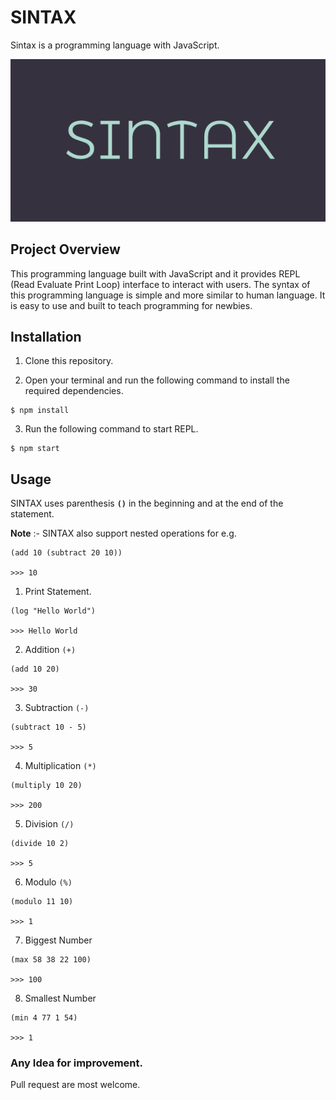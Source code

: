 # SINTAX

Sintax is a programming language with JavaScript.

<p>
  <img src='./images/sintax.png' />
</p>

## Project Overview

This programming language built with JavaScript and it provides REPL (Read Evaluate Print Loop) interface to interact with users. The syntax of this programming language is simple and more similar to human language. It is easy to use and built to teach programming for newbies.

## Installation

1. Clone this repository.

2. Open your terminal and run the following command to install the required dependencies.

```
$ npm install
```

3. Run the following command to start REPL.

```
$ npm start
```

## Usage

SINTAX uses parenthesis **`()`** in the beginning and at the end of the statement.

**Note** :- SINTAX also support nested operations for e.g.

```
(add 10 (subtract 20 10))

>>> 10
```

1. Print Statement.

```
(log "Hello World")

>>> Hello World
```

2. Addition `(+)`

```
(add 10 20)

>>> 30
```

3. Subtraction `(-)`

```
(subtract 10 - 5)

>>> 5
```

4. Multiplication `(*)`

```
(multiply 10 20)

>>> 200
```

5. Division `(/)`

```
(divide 10 2)

>>> 5
```

6. Modulo `(%)`

```
(modulo 11 10)

>>> 1
```

7. Biggest Number

```
(max 58 38 22 100)

>>> 100
```

8. Smallest Number

```
(min 4 77 1 54)

>>> 1
```

### Any Idea for improvement.

Pull request are most welcome.